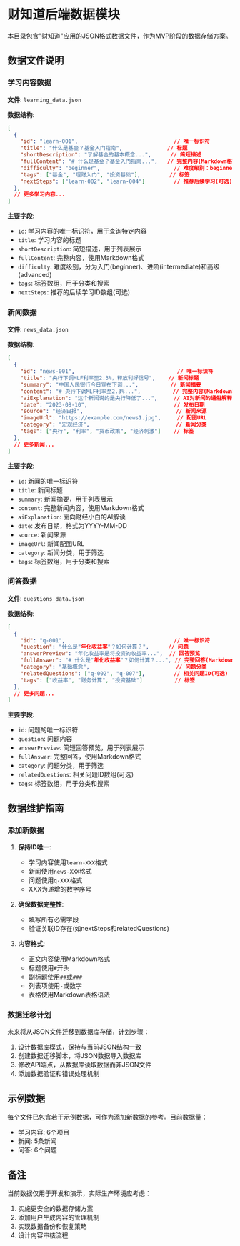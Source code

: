 # 财知道后端数据模块

本目录包含"财知道"应用的JSON格式数据文件，作为MVP阶段的数据存储方案。

## 数据文件说明

### 学习内容数据

**文件**: `learning_data.json`

**数据结构**:
```json
[
  {
    "id": "learn-001",                              // 唯一标识符
    "title": "什么是基金？基金入门指南",              // 标题
    "shortDescription": "了解基金的基本概念...",      // 简短描述
    "fullContent": "# 什么是基金？基金入门指南...",   // 完整内容(Markdown格式)
    "difficulty": "beginner",                       // 难度级别：beginner/intermediate/advanced
    "tags": ["基金", "理财入门", "投资基础"],         // 标签
    "nextSteps": ["learn-002", "learn-004"]         // 推荐后续学习(可选)
  },
  // 更多学习内容...
]
```

**主要字段**:
- `id`: 学习内容的唯一标识符，用于查询特定内容
- `title`: 学习内容的标题
- `shortDescription`: 简短描述，用于列表展示
- `fullContent`: 完整内容，使用Markdown格式
- `difficulty`: 难度级别，分为入门(beginner)、进阶(intermediate)和高级(advanced)
- `tags`: 标签数组，用于分类和搜索
- `nextSteps`: 推荐的后续学习ID数组(可选)

### 新闻数据

**文件**: `news_data.json`

**数据结构**:
```json
[
  {
    "id": "news-001",                                // 唯一标识符
    "title": "央行下调MLF利率至2.3%，释放利好信号",    // 新闻标题
    "summary": "中国人民银行今日宣布下调...",          // 新闻摘要
    "content": "# 央行下调MLF利率至2.3%...",          // 完整内容(Markdown格式)
    "aiExplanation": "这个新闻说的是央行降低了...",     // AI对新闻的通俗解释
    "date": "2023-08-10",                           // 发布日期
    "source": "经济日报",                             // 新闻来源
    "imageUrl": "https://example.com/news1.jpg",     // 配图URL
    "category": "宏观经济",                           // 新闻分类
    "tags": ["央行", "利率", "货币政策", "经济刺激"]    // 标签
  },
  // 更多新闻...
]
```

**主要字段**:
- `id`: 新闻的唯一标识符
- `title`: 新闻标题
- `summary`: 新闻摘要，用于列表展示
- `content`: 完整新闻内容，使用Markdown格式
- `aiExplanation`: 面向财经小白的AI解读
- `date`: 发布日期，格式为YYYY-MM-DD
- `source`: 新闻来源
- `imageUrl`: 新闻配图URL
- `category`: 新闻分类，用于筛选
- `tags`: 标签数组，用于分类和搜索

### 问答数据

**文件**: `questions_data.json`

**数据结构**:
```json
[
  {
    "id": "q-001",                                  // 唯一标识符
    "question": "什么是"年化收益率"？如何计算？",      // 问题
    "answerPreview": "年化收益率是将投资的收益率...",  // 回答预览
    "fullAnswer": "# 什么是"年化收益率"？如何计算？...", // 完整回答(Markdown格式)
    "category": "基础概念",                           // 问题分类
    "relatedQuestions": ["q-002", "q-007"],         // 相关问题ID(可选)
    "tags": ["收益率", "财务计算", "投资基础"]          // 标签
  },
  // 更多问题...
]
```

**主要字段**:
- `id`: 问题的唯一标识符
- `question`: 问题内容
- `answerPreview`: 简短回答预览，用于列表展示
- `fullAnswer`: 完整回答，使用Markdown格式
- `category`: 问题分类，用于筛选
- `relatedQuestions`: 相关问题ID数组(可选)
- `tags`: 标签数组，用于分类和搜索

## 数据维护指南

### 添加新数据

1. **保持ID唯一**:
   - 学习内容使用`learn-XXX`格式
   - 新闻使用`news-XXX`格式
   - 问题使用`q-XXX`格式
   - XXX为递增的数字序号

2. **确保数据完整性**:
   - 填写所有必需字段
   - 验证关联ID存在(如nextSteps和relatedQuestions)

3. **内容格式**:
   - 正文内容使用Markdown格式
   - 标题使用`#`开头
   - 副标题使用`##`或`###`
   - 列表项使用`-`或数字
   - 表格使用Markdown表格语法

### 数据迁移计划

未来将从JSON文件迁移到数据库存储，计划步骤：

1. 设计数据库模式，保持与当前JSON结构一致
2. 创建数据迁移脚本，将JSON数据导入数据库
3. 修改API端点，从数据库读取数据而非JSON文件
4. 添加数据验证和错误处理机制

## 示例数据

每个文件已包含若干示例数据，可作为添加新数据的参考。目前数据量：

- 学习内容: 6个项目
- 新闻: 5条新闻
- 问答: 6个问题

## 备注

当前数据仅用于开发和演示，实际生产环境应考虑：

1. 实施更安全的数据存储方案
2. 添加用户生成内容的管理机制
3. 实现数据备份和恢复策略
4. 设计内容审核流程 